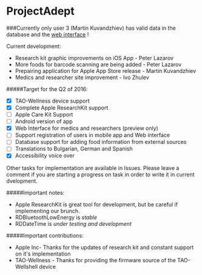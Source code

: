 # ProjectAdept

###Currently only user 3 (Martin Kuvandzhiev) has valid data in the database and the [web interface](adept.rapiddevcrew.com) !

Current development:
* Research kit graphic improvements on iOS App - Peter Lazarov
* More foods for barcode scanning are being added - Peter Lazarov
* Prepairing application for Apple App Store release - Martin Kuvandzhiev
* Medics and researcher site improvement - Ivo Zhulev

#####Target for the Q2 of 2016:
- [x] TAO-Wellness device support
- [x] Complete Apple ResearchKit support
- [ ] Apple Care Kit Support
- [ ] Android version of app
- [x] Web Interface for medics and researchers (preview only)
- [ ] Support registration of users in mobile app and Web interface
- [ ] Database support for adding food information from external sources
- [ ] Translations to Bulgarian, German and Spanish
- [x] Accessibility voice over

Other tasks for implementation are available in Issues. Please leave a comment if you are starting a progress on task in order to write it in current dvelopment.

#####Important notes:
* Apple ResearchKit is great tool for development, but be careful if implementing our brunch.
* RDBluetoothLowEnergy is *stable*
* RDDateTime is *under testing and development*

#####Important contributions:
* Apple Inc-  Thanks for the updates of research kit and constant support on it's implementation
* TAO-Wellness - Thanks for providing the firmware source of the TAO-Wellshell device
